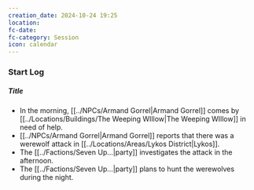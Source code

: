 ```yaml
---
creation_date: 2024-10-24 19:25
location: 
fc-date: 
fc-category: Session
icon: calendar
---
```

### Start Log
##### Title
- In the morning, [[../NPCs/Armand Gorrel|Armand Gorrel]] comes by [[../Locations/Buildings/The Weeping WIllow|The Weeping WIllow]] in need of help.
- [[../NPCs/Armand Gorrel|Armand Gorrel]] reports that there was a werewolf attack in [[../Locations/Areas/Lykos District|Lykos]].
- The [[../Factions/Seven Up...|party]] investigates the attack in the afternoon.
- The [[../Factions/Seven Up...|party]] plans to hunt the werewolves during the night.